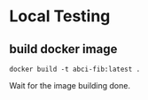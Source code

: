 # Local Testing  

## build docker image
```
docker build -t abci-fib:latest .
```
Wait for the image building done.